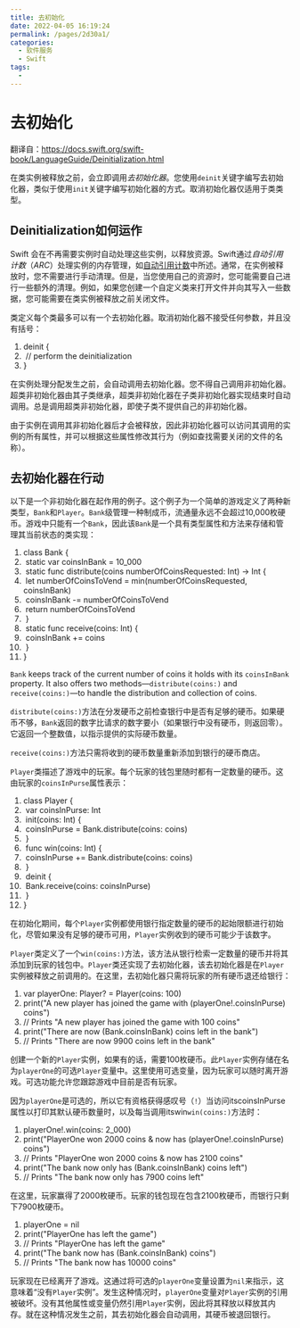 ```yaml
---
title: 去初始化
date: 2022-04-05 16:19:24
permalink: /pages/2d30a1/
categories:
  - 软件服务
  - Swift
tags:
  - 
---
```

# 去初始化

翻译自：https://docs.swift.org/swift-book/LanguageGuide/Deinitialization.html

在类实例被释放之前，会立即调用*去初始化器*。您使用`deinit`关键字编写去初始化器，类似于使用`init`关键字编写初始化器的方式。取消初始化器仅适用于类类型。

## Deinitialization如何运作

Swift 会在不再需要实例时自动处理这些实例，以释放资源。Swift通过*自动引用计数*（*ARC*）处理实例的内存管理，如[自动引用计数](https://docs.swift.org/swift-book/LanguageGuide/AutomaticReferenceCounting.html)中所述。通常，在实例被释放时，您不需要进行手动清理。但是，当您使用自己的资源时，您可能需要自己进行一些额外的清理。例如，如果您创建一个自定义类来打开文件并向其写入一些数据，您可能需要在类实例被释放之前关闭文件。

类定义每个类最多可以有一个去初始化器。取消初始化器不接受任何参数，并且没有括号：

1. deinit {
2. ​    // perform the deinitialization
3. }

在实例处理分配发生之前，会自动调用去初始化器。您不得自己调用非初始化器。超类非初始化器由其子类继承，超类非初始化器在子类非初始化器实现结束时自动调用。总是调用超类非初始化器，即使子类不提供自己的非初始化器。

由于实例在调用其非初始化器后才会被释放，因此非初始化器可以访问其调用的实例的所有属性，并可以根据这些属性修改其行为（例如查找需要关闭的文件的名称）。

## 去初始化器在行动

以下是一个非初始化器在起作用的例子。这个例子为一个简单的游戏定义了两种新类型，`Bank`和`Player`。`Bank`级管理一种制成币，流通量永远不会超过10,000枚硬币。游戏中只能有一个`Bank`，因此该`Bank`是一个具有类型属性和方法来存储和管理其当前状态的类实现：

1. class Bank {
2. ​    static var coinsInBank = 10_000
3. ​    static func distribute(coins numberOfCoinsRequested: Int) -> Int {
4. ​        let numberOfCoinsToVend = min(numberOfCoinsRequested, coinsInBank)
5. ​        coinsInBank -= numberOfCoinsToVend
6. ​        return numberOfCoinsToVend
7. ​    }
8. ​    static func receive(coins: Int) {
9. ​        coinsInBank += coins
10. ​    }
11. }

`Bank` keeps track of the current number of coins it holds with its `coinsInBank` property. It also offers two methods—`distribute(coins:)` and `receive(coins:)`—to handle the distribution and collection of coins.

`distribute(coins:)`方法在分发硬币之前检查银行中是否有足够的硬币。如果硬币不够，`Bank`返回的数字比请求的数字要小（如果银行中没有硬币，则返回零）。它返回一个整数值，以指示提供的实际硬币数量。

`receive(coins:)`方法只需将收到的硬币数量重新添加到银行的硬币商店。

`Player`类描述了游戏中的玩家。每个玩家的钱包里随时都有一定数量的硬币。这由玩家的`coinsInPurse`属性表示：

1. class Player {
2. ​    var coinsInPurse: Int
3. ​    init(coins: Int) {
4. ​        coinsInPurse = Bank.distribute(coins: coins)
5. ​    }
6. ​    func win(coins: Int) {
7. ​        coinsInPurse += Bank.distribute(coins: coins)
8. ​    }
9. ​    deinit {
10. ​        Bank.receive(coins: coinsInPurse)
11. ​    }
12. }

在初始化期间，每个`Player`实例都使用银行指定数量的硬币的起始限额进行初始化，尽管如果没有足够的硬币可用，`Player`实例收到的硬币可能少于该数字。

`Player`类定义了一个`win(coins:)`方法，该方法从银行检索一定数量的硬币并将其添加到玩家的钱包中。`Player`类还实现了去初始化器，该去初始化器是在`Player`实例被释放之前调用的。在这里，去初始化器只需将玩家的所有硬币退还给银行：

1. var playerOne: Player? = Player(coins: 100)
2. print("A new player has joined the game with \(playerOne!.coinsInPurse) coins")
3. // Prints "A new player has joined the game with 100 coins"
4. print("There are now \(Bank.coinsInBank) coins left in the bank")
5. // Prints "There are now 9900 coins left in the bank"

创建一个新的`Player`实例，如果有的话，需要100枚硬币。此`Player`实例存储在名为`playerOne`的可选`Player`变量中。这里使用可选变量，因为玩家可以随时离开游戏。可选功能允许您跟踪游戏中目前是否有玩家。

因为`playerOne`是可选的，所以它有资格获得感叹号（`!`）当访问itscoinsInPurse属性以打印其默认硬币数量时，以及每当调用itswin`win(coins:)`方法时：

1. playerOne!.win(coins: 2_000)
2. print("PlayerOne won 2000 coins & now has \(playerOne!.coinsInPurse) coins")
3. // Prints "PlayerOne won 2000 coins & now has 2100 coins"
4. print("The bank now only has \(Bank.coinsInBank) coins left")
5. // Prints "The bank now only has 7900 coins left"

在这里，玩家赢得了2000枚硬币。玩家的钱包现在包含2100枚硬币，而银行只剩下7900枚硬币。

1. playerOne = nil
2. print("PlayerOne has left the game")
3. // Prints "PlayerOne has left the game"
4. print("The bank now has \(Bank.coinsInBank) coins")
5. // Prints "The bank now has 10000 coins"

玩家现在已经离开了游戏。这通过将可选的`playerOne`变量设置为`nil`来指示，这意味着“没有`Player`实例”。发生这种情况时，`playerOne`变量对`Player`实例的引用被破坏。没有其他属性或变量仍然引用`Player`实例，因此将其释放以释放其内存。就在这种情况发生之前，其去初始化器会自动调用，其硬币被退回银行。